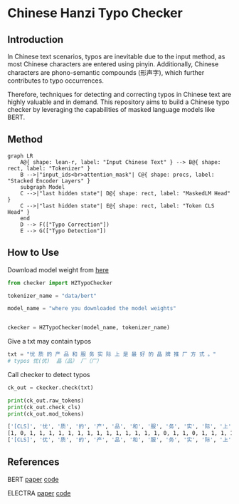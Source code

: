 # Chinese Hanzi Typo Checker

## Introduction
In Chinese text scenarios, typos are inevitable due to the input method, as most Chinese characters are entered using pinyin. Additionally, Chinese characters are phono-semantic compounds (形声字), which further contributes to typo occurrences.

Therefore, techniques for detecting and correcting typos in Chinese text are highly valuable and in demand. This repository aims to build a Chinese typo checker by leveraging the capabilities of masked language models like BERT.


## Method

```mermaid
graph LR
    A@{ shape: lean-r, label: "Input Chinese Text" } --> B@{ shape: rect, label: "Tokenizer" }
    B -->|"input_ids<br>attention_mask"| C@{ shape: procs, label: "Stacked Encoder Layers" }
    subgraph Model
    C -->|"last hidden state"| D@{ shape: rect, label: "MaskedLM Head" }
    C -->|"last hidden state"| E@{ shape: rect, label: "Token CLS Head" }
    end
    D --> F(["Typo Correction"])
    E --> G(["Typo Detection"]) 
```

## How to Use
Download model weight from [here](https://drive.google.com/drive/folders/1qxJ481h2A1gqAy4VPK60oOpt-6nlcHeX?usp=sharing)

```python
from checker import HZTypoChecker

tokenizer_name = "data/bert"

model_name = "where you downloaded the model weights"


ckecker = HZTypoChecker(model_name, tokenizer_name)
```
Give a txt may contain typos
```python
txt = "忧 质 的 产 品 和 服 务 实 际 上 是 最 好 的 晶 牌 推 厂 方 式 。"
# typos 忧(优)  晶（品） 厂（广）
```
Call checker to detect typos
```python 
ck_out = ckecker.check(txt)
```

```python
print(ck_out.raw_tokens)
print(ck_out.check_cls)
print(ck_out.mod_tokens)
```
```sh
['[CLS]', '忧', '质', '的', '产', '品', '和', '服', '务', '实', '际', '上', '是', '最', '好', '的', '晶', '牌', '推', '厂', '方', '式', '。', '[SEP]']
[1, 0, 1, 1, 1, 1, 1, 1, 1, 1, 1, 1, 1, 1, 1, 1, 0, 1, 1, 0, 1, 1, 1, 1]
['[CLS]', '优', '质', '的', '产', '品', '和', '服', '务', '实', '际', '上', '是', '最', '好', '的', '品', '牌', '推', '广', '方', '式', '。', '[SEP]']
```

## References

BERT [paper](https://arxiv.org/abs/1810.04805) [code](https://github.com/huggingface/transformers/tree/main/src/transformers/models/bert)

ELECTRA [paper](https://arxiv.org/abs/2003.10555) [code](https://github.com/huggingface/transformers/tree/main/src/transformers/models/electra)
